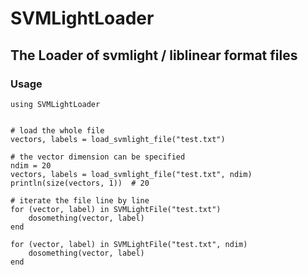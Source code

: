 SVMLightLoader
==============

## The Loader of svmlight / liblinear format files

### Usage


```
using SVMLightLoader


# load the whole file
vectors, labels = load_svmlight_file("test.txt")

# the vector dimension can be specified
ndim = 20
vectors, labels = load_svmlight_file("test.txt", ndim)
println(size(vectors, 1))  # 20

# iterate the file line by line
for (vector, label) in SVMLightFile("test.txt")
    dosomething(vector, label)
end

for (vector, label) in SVMLightFile("test.txt", ndim)
    dosomething(vector, label)
end
```
